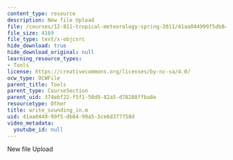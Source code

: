```yaml
---
content_type: resource
description: New file Upload
file: /courses/12-811-tropical-meteorology-spring-2011/41aa044999f5db8499a51ce6d377758d_write_sounding_in.m
file_size: 4169
file_type: text/x-objcsrc
hide_download: true
hide_download_original: null
learning_resource_types:
- Tools
license: https://creativecommons.org/licenses/by-nc-sa/4.0/
ocw_type: OCWFile
parent_title: Tools
parent_type: CourseSection
parent_uid: 374ebf22-f5f1-50d9-82a5-d78288ffba8e
resourcetype: Other
title: write_sounding_in.m
uid: 41aa0449-99f5-db84-99a5-1ce6d377758d
video_metadata:
  youtube_id: null
---
```

New file Upload
